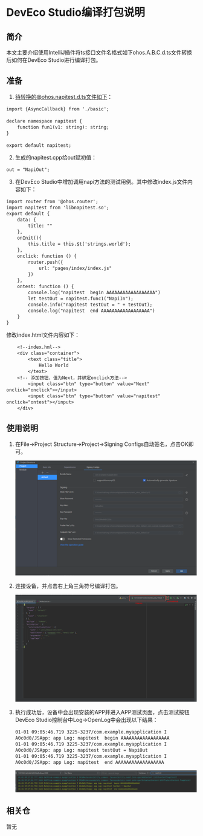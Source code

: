 # DevEco Studio编译打包说明

## 简介
  本文主要介绍使用IntelliJ插件将ts接口文件名格式如下ohos.A.B.C.d.ts文件转换后如何在DevEco Studio进行编译打包。

## 准备

1. 待转换的@ohos.napitest.d.ts文件如下：

```
import {AsyncCallback} from './basic';

declare namespace napitest {
    function fun1(v1: string): string;
}

export default napitest;
```

2. 生成的napitest.cpp给out赋初值：

```
out = "NapiOut";
```

3. 在DevEco Studio中增加调用napi方法的测试用例。其中修改index.js文件内容如下：


```	
import router from '@ohos.router';
import napitest from 'libnapitest.so';
export default {
    data: {
        title: ""
    },
    onInit(){
        this.title = this.$t('strings.world');
    },
    onclick: function () {
        router.push({
            url: "pages/index/index.js"
        })
    },
    ontest: function () {
        console.log("napitest  begin AAAAAAAAAAAAAAAAAA")
        let testOut = napitest.func1("NapiIn");
        console.info("napitest testOut = " + testOut);
        console.log("napitest  end AAAAAAAAAAAAAAAAAA")
    }
}
```
  修改index.html文件内容如下：

```
    <!--index.hml-->
	<div class="container">
    	<text class="title">
        	Hello World
    	</text>
	<!-- 添加按钮，值为Next，并绑定onclick方法-->
    	<input class="btn" type="button" value="Next" onclick="onclick"></input>
    	<input class="btn" type="button" value="napitest" onclick="ontest"></input>
	</div>
```

## 使用说明

1. 在File->Project Structure->Project->Signing Configs自动签名，点击OK即可。

   ![](../../../figures/DevEco_build_SignConfigs.png)

2. 连接设备，并点击右上角三角符号编译打包。

    ![](../../../figures/DevEco_build.png)

4. 执行成功后，设备中会出现安装的APP并进入APP测试页面，点击测试按钮DevEco Studio控制台中Log->OpenLog中会出现以下结果：

    ```
    01-01 09:05:46.719 3225-3237/com.example.myapplication I A0c0d0/JSApp: app Log: napitest  begin AAAAAAAAAAAAAAAAAA
    01-01 09:05:46.719 3225-3237/com.example.myapplication I A0c0d0/JSApp: app Log: napitest testOut = NapiOut
    01-01 09:05:46.719 3225-3237/com.example.myapplication I A0c0d0/JSApp: app Log: napitest  end AAAAAAAAAAAAAAAAAA
    ```
    
    ![](../../../figures/DevEco_run_result.png)

## 相关仓

暂无
